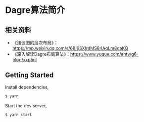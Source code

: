 # Dagre算法简介

## 相关资料

- 《浅谈图的层次布局》：https://mp.weixin.qq.com/s/68I6SXlrdMS84AqLm8daKQ
- 《深入解读Dagre布局算法》：https://www.yuque.com/antv/g6-blog/xxp5nl


## Getting Started

Install dependencies,

```bash
$ yarn
```

Start the dev server,

```bash
$ yarn start
```
